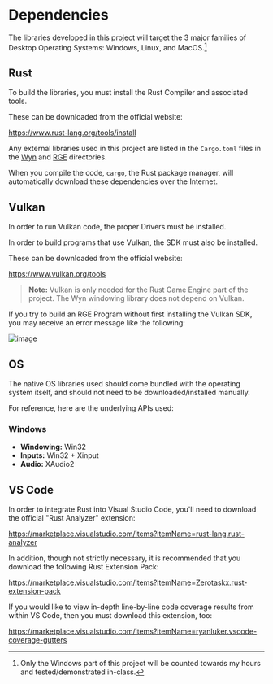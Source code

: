 # Dependencies

The libraries developed in this project will target the 3 major families of Desktop Operating Systems: Windows, Linux, and MacOS.[^1]

## Rust

To build the libraries, you must install the Rust Compiler and associated tools.

These can be downloaded from the official website:

https://www.rust-lang.org/tools/install

Any external libraries used in this project are listed in the `Cargo.toml` files in the [Wyn](../wyn/Cargo.toml) and [RGE](../rge/Cargo.toml) directories.

When you compile the code, `cargo`, the Rust package manager, will automatically download these dependencies over the Internet.

## Vulkan

In order to run Vulkan code, the proper Drivers must be installed.

In order to build programs that use Vulkan, the SDK must also be installed.

These can be downloaded from the official website:

https://www.vulkan.org/tools

> **Note:** Vulkan is only needed for the Rust Game Engine part of the project. The Wyn windowing library does not depend on Vulkan.

If you try to build an RGE Program without first installing the Vulkan SDK, you may receive an error message like the following:

![image](https://user-images.githubusercontent.com/65352263/227596923-dec63ea2-c853-442d-9e87-094018a9bca6.png)


## OS

The native OS libraries used should come bundled with the operating system itself, and should not need to be downloaded/installed manually.

For reference, here are the underlying APIs used:

### Windows
* **Windowing:** Win32
* **Inputs:** Win32 + Xinput
* **Audio:** XAudio2

## VS Code

In order to integrate Rust into Visual Studio Code, you'll need to download the official "Rust Analyzer" extension:

https://marketplace.visualstudio.com/items?itemName=rust-lang.rust-analyzer

In addition, though not strictly necessary, it is recommended that you download the following Rust Extension Pack:

https://marketplace.visualstudio.com/items?itemName=Zerotaskx.rust-extension-pack

If you would like to view in-depth line-by-line code coverage results from within VS Code, then you must download this extension, too:

https://marketplace.visualstudio.com/items?itemName=ryanluker.vscode-coverage-gutters

[^1]: Only the Windows part of this project will be counted towards my hours and tested/demonstrated in-class.

